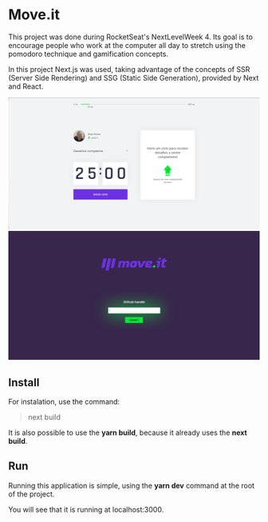 # Move.it

This project was done during RocketSeat's NextLevelWeek 4. Its goal is to encourage people who work at the computer all day to stretch using the pomodoro technique and gamification concepts.

In this project Next.js was used, taking advantage of the concepts of SSR (Server Side Rendering) and SSG (Static Side Generation), provided by Next and React.

![Home]('./public/../../public/home.png)
![Login]('./public/../../public/login.png)

## Install

For instalation, use the command:
> next build

It is also possible to use the **yarn build**, because it already uses the **next build**.

## Run

Running this application is simple, using the **yarn dev** command at the root of the project.

You will see that it is running at localhost:3000.
